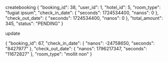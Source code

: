 createbooking 
{
    "booking_id": 38,
    "user_id": 1,
    "hotel_id": 5,
    "room_type": "fugiat ipsum",
    "check_in_date": {
        "seconds": 1724534400,
        "nanos": 0
    },
    "check_out_date": {
        "seconds": 1724534400,
        "nanos": 0
    },
    "total_amount": 345,
    "status": "PENDING"
}


update 

{
    "booking_id": 67,
    "check_in_date": {
        "nanos": -24758650,
        "seconds": "8427977"
    },
    "check_out_date": {
        "nanos": 1796217347,
        "seconds": "11672827"
    },
    "room_type": "mollit non"
}